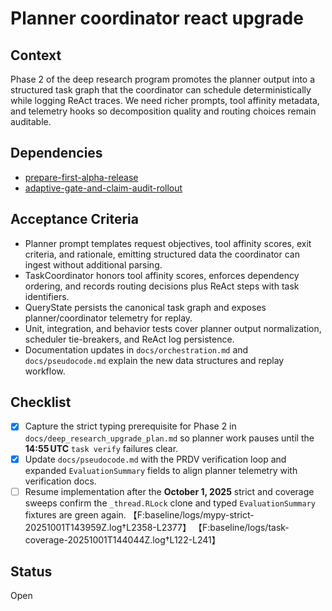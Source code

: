 # Planner coordinator react upgrade

## Context
Phase 2 of the deep research program promotes the planner output into a
structured task graph that the coordinator can schedule deterministically while
logging ReAct traces. We need richer prompts, tool affinity metadata, and
telemetry hooks so decomposition quality and routing choices remain auditable.

## Dependencies
- [prepare-first-alpha-release](prepare-first-alpha-release.md)
- [adaptive-gate-and-claim-audit-rollout](adaptive-gate-and-claim-audit-rollout.md)

## Acceptance Criteria
- Planner prompt templates request objectives, tool affinity scores, exit
  criteria, and rationale, emitting structured data the coordinator can ingest
  without additional parsing.
- TaskCoordinator honors tool affinity scores, enforces dependency ordering, and
  records routing decisions plus ReAct steps with task identifiers.
- QueryState persists the canonical task graph and exposes planner/coordinator
  telemetry for replay.
- Unit, integration, and behavior tests cover planner output normalization,
  scheduler tie-breakers, and ReAct log persistence.
- Documentation updates in `docs/orchestration.md` and `docs/pseudocode.md`
  explain the new data structures and replay workflow.

## Checklist
- [x] Capture the strict typing prerequisite for Phase 2 in
  `docs/deep_research_upgrade_plan.md` so planner work pauses until the
  **14:55 UTC** `task verify` failures clear.
- [x] Update `docs/pseudocode.md` with the PRDV verification loop and expanded
  `EvaluationSummary` fields to align planner telemetry with verification docs.
- [ ] Resume implementation after the **October 1, 2025** strict and coverage
  sweeps confirm the `_thread.RLock` clone and typed `EvaluationSummary`
  fixtures are green again.
  【F:baseline/logs/mypy-strict-20251001T143959Z.log†L2358-L2377】
  【F:baseline/logs/task-coverage-20251001T144044Z.log†L122-L241】

## Status
Open
